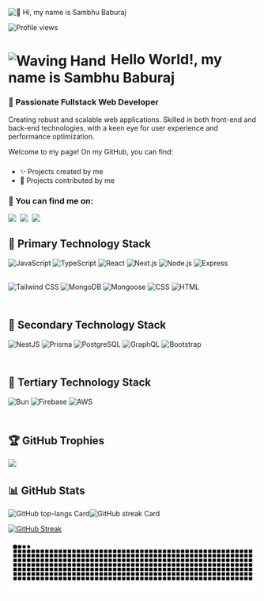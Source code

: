 ![👋 Hi, my name is Sambhu Baburaj](https://mir-s3-cdn-cf.behance.net/project_modules/max_1200/79731568097599.5b50bca477735.jpg)

![Profile views](https://komarev.com/ghpvc/?username=SambhuBaburaj&label=Profile%20views&color=0e75b6&style=flat)

<div id="toc">
   <ul style="list-style: none; padding-left: 0;">
     <summary>
    <h1>
        <img src="https://iam-weijie.github.io/wave/hand-emoji.svg" alt="Waving Hand" width="50" height="50" style="vertical-align: middle; margin-right: 3px;"> 
        Hello World!, my name is Sambhu Baburaj
    </h1>
     </summary>
   </ul>
</div>

### 🚀 Passionate Fullstack Web Developer

<p align="left">
Creating robust and scalable web applications. Skilled in both front-end and back-end technologies, with a keen eye for user experience and performance optimization.
</p>

<div>Welcome to my page! On my GitHub, you can find:</div>

###

<ul>
  <li>✨ Projects created by me</li>
  <li>🤝 Projects contributed by me</li>
</ul>

### 🔎 You can find me on:

<p align="left"><a href="https://github.com/SambhuBaburaj" target="_blank"><img src="https://img.shields.io/badge/GitHub-100000?logo=github&logoColor=white" height="28" style="margin-right: 4px"></a>  <a href="sambhubaburaj513@gmail.com" target="_blank"><img src="https://img.shields.io/badge/Gmail-D14836?style=for-the-badge&logo=gmail&logoColor=white" height="28" style="margin-right: 4px"></a> <a href="https://www.linkedin.com/in/https://www.linkedin.com/in/sambhu-baburaj/" target="_blank"><img src="https://img.shields.io/badge/LinkedIn-0077B5?style=for-the-badge&logo=linkedin&logoColor=white" height="28" style="margin-right: 4px"></a></p>

<div>
<div class="markdown-heading" dir="auto">

## 🥇 Primary Technology Stack</h2>

  <a id="user-content--primary-technology-stack" class="anchor" aria-label="Permalink: 🥇 Primary Technology Stack" href="#-primary-technology-stack">

  </a>
</div>
  <div style="display: flex; flex-wrap: wrap; gap: 4px; justify-content: left;">
    <img src="https://img.shields.io/badge/JavaScript-F7DF1C?logo=javascript&logoColor=white" height="44" alt="JavaScript">
    <img src="https://img.shields.io/badge/TypeScript-3178C6?logo=typescript&logoColor=white" height="44" alt="TypeScript">
    <img src="https://img.shields.io/badge/React-20232A?logo=react&logoColor=61DAFB" height="44" alt="React">
    <img src="https://img.shields.io/badge/Next.js-000000?logo=next.js&logoColor=white" height="44" alt="Next.js">
    <img src="https://img.shields.io/badge/Node.js-8CC84B?logo=node.js&logoColor=white" height="44" alt="Node.js">
    <img src="https://img.shields.io/badge/Express-000000?logo=express&logoColor=white" height="44" alt="Express">
    <img src="https://img.shields.io/badge/Tailwind_CSS-38B2AC?logo=tailwind-css&logoColor=white" height="44" alt="Tailwind CSS">
        <img src="https://img.shields.io/badge/MongoDB-4EA94B?logo=mongodb&logoColor=white" height="44" alt="MongoDB">
    <img src="https://img.shields.io/badge/Mongoose-880000?logo=mongoose&logoColor=white" height="44" alt="Mongoose">
    <img src="https://img.shields.io/badge/CSS-1572B6?logo=css3&logoColor=white" height="44" alt="CSS">
<img src="https://img.shields.io/badge/HTML-E34F26?logo=html5&logoColor=white" height="44" alt="HTML">
  </div>
</div>

<div>
<div class="markdown-heading" dir="auto">

## 🥈 Secondary Technology Stack</h2>

  <a id="user-content--secondary-technology-stack" class="anchor" aria-label="Permalink: 🥈 Secondary Technology Stack" href="#-secondary-technology-stack">

  </a>
</div>
  <div style="display: flex; flex-wrap: wrap; gap: 4px; justify-content: left;">
    <img src="https://img.shields.io/badge/NestJS-E0234E?logo=nestjs&logoColor=white" height="44" alt="NestJS">
    <img src="https://img.shields.io/badge/Prisma-2D3748?logo=prisma&logoColor=white" height="44" alt="Prisma">
    <img src="https://img.shields.io/badge/PostgreSQL-316192?logo=postgresql&logoColor=white" height="44" alt="PostgreSQL">
       <img src="https://img.shields.io/badge/GraphQL-E10098?logo=graphql&logoColor=white" height="44" alt="GraphQL">
       <img src="https://img.shields.io/badge/Bootstrap-7952B3?logo=bootstrap&logoColor=white" height="44" alt="Bootstrap">

  </div>
</div>

<div>
<div class="markdown-heading" dir="auto">

## 🥉 Tertiary Technology Stack</h2>

  <a id="user-content--tertiary-technology-stack" class="anchor" aria-label="Permalink: 🥉 Tertiary Technology Stack" href="#-tertiary-technology-stack">

  </a>
</div>
  <div style="display: flex; flex-wrap: wrap; gap: 4px; justify-content: left;">
    <img src="https://img.shields.io/badge/Bun-FFDF00?logo=bun&logoColor=White" height="44" alt="Bun">
    <img src="https://img.shields.io/badge/Firebase-FFCA28?logo=firebase&logoColor=white" height="44" alt="Firebase">
<img src="https://img.shields.io/badge/AWS-232F3E?logo=amazon-aws&logoColor=white" height="44" alt="AWS">

  </div>
</div>

## 🏆 GitHub Trophies

![](https://github-profile-trophy.vercel.app/?username=SambhuBaburaj&theme=radical&no-frame=false&no-bg=true&margin-w=4)

## 📊 GitHub Stats

<p align="left">
   <img width="48%" height="100" src="https://github-readme-stats.vercel.app/api/top-langs?username=SambhuBaburaj&theme=react&hide_title=false&layout=compact&langs_count=6&hide_progress=false&card_width=400" alt="GitHub top-langs Card" /><img width="48%" height="100" src="https://streak-stats.demolab.com/?user=SambhuBaburaj&theme=react&hide_border=false&date_format=M+j%5B%2C+Y%5D&mode=daily&hide_total_contributions=false&hide_current_streak=false&hide_longest_streak=false&card_height=200" alt="GitHub streak Card" />
</p>

[![GitHub Streak](https://streak-stats.demolab.com/?user=SambhuBaburaj)](https://git.io/streak-stats)

![snake gif](https://github.com/SambhuBaburaj/SambhuBaburaj/blob/output/github-snake-dark.svg)
